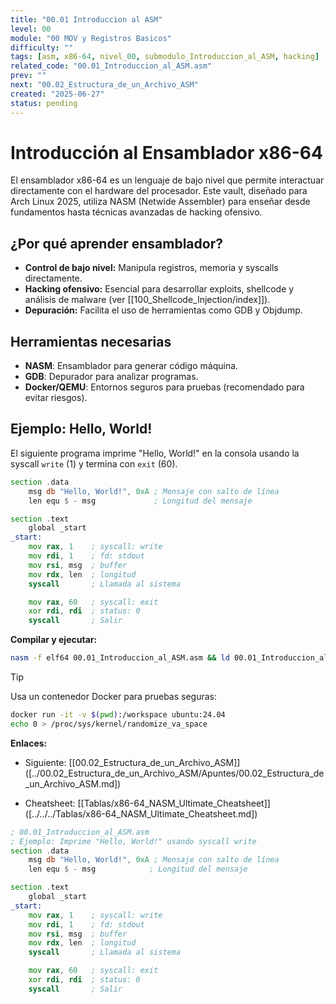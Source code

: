 ```yaml
---
title: "00.01 Introduccion al ASM"
level: 00
module: "00 MOV y Registros Basicos"
difficulty: ""
tags: [asm, x86-64, nivel_00, submodulo_Introduccion_al_ASM, hacking]
related_code: "00.01_Introduccion_al_ASM.asm"
prev: ""
next: "00.02_Estructura_de_un_Archivo_ASM"
created: "2025-06-27"
status: pending
---
```



# Introducción al Ensamblador x86-64

El ensamblador x86-64 es un lenguaje de bajo nivel que permite interactuar directamente con el hardware del procesador. Este vault, diseñado para Arch Linux 2025, utiliza NASM (Netwide Assembler) para enseñar desde fundamentos hasta técnicas avanzadas de hacking ofensivo.

## ¿Por qué aprender ensamblador?
- **Control de bajo nivel:** Manipula registros, memoria y syscalls directamente.
- **Hacking ofensivo:** Esencial para desarrollar exploits, shellcode y análisis de malware (ver [[100_Shellcode_Injection/index]]).
- **Depuración:** Facilita el uso de herramientas como GDB y Objdump.

## Herramientas necesarias
- **NASM**: Ensamblador para generar código máquina.
- **GDB**: Depurador para analizar programas.
- **Docker/QEMU**: Entornos seguros para pruebas (recomendado para evitar riesgos).

## Ejemplo: Hello, World!
El siguiente programa imprime "Hello, World!" en la consola usando la syscall `write` (1) y termina con `exit` (60).

```asm
section .data
    msg db "Hello, World!", 0xA ; Mensaje con salto de línea
    len equ $ - msg             ; Longitud del mensaje

section .text
    global _start
_start:
    mov rax, 1    ; syscall: write
    mov rdi, 1    ; fd: stdout
    mov rsi, msg  ; buffer
    mov rdx, len  ; longitud
    syscall       ; Llamada al sistema

    mov rax, 60   ; syscall: exit
    xor rdi, rdi  ; status: 0
    syscall       ; Salir
```

**Compilar y ejecutar:**
```bash
nasm -f elf64 00.01_Introduccion_al_ASM.asm && ld 00.01_Introduccion_al_ASM.o -o hello && ./hello
```

> [!TIP]
> Usa un contenedor Docker para pruebas seguras:
> ```bash
> docker run -it -v $(pwd):/workspace ubuntu:24.04
> echo 0 > /proc/sys/kernel/randomize_va_space
> ```

**Enlaces:**
- Siguiente: [[00.02_Estructura_de_un_Archivo_ASM]] ([../00.02_Estructura_de_un_Archivo_ASM/Apuntes/00.02_Estructura_de_un_Archivo_ASM.md])

- Cheatsheet: [[Tablas/x86-64_NASM_Ultimate_Cheatsheet]] ([../../../Tablas/x86-64_NASM_Ultimate_Cheatsheet.md])

```asm
; 00.01_Introduccion_al_ASM.asm
; Ejemplo: Imprime "Hello, World!" usando syscall write
section .data
    msg db "Hello, World!", 0xA ; Mensaje con salto de línea
    len equ $ - msg            ; Longitud del mensaje

section .text
    global _start
_start:
    mov rax, 1    ; syscall: write
    mov rdi, 1    ; fd: stdout
    mov rsi, msg  ; buffer
    mov rdx, len  ; longitud
    syscall       ; Llamada al sistema

    mov rax, 60   ; syscall: exit
    xor rdi, rdi  ; status: 0
    syscall       ; Salir
```
